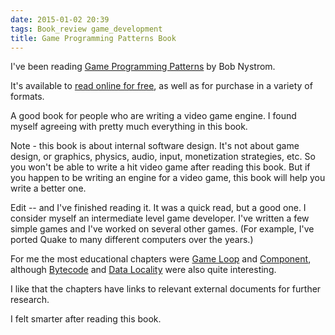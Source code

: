 ```yaml
---
date: 2015-01-02 20:39
tags: Book_review game_development
title: Game Programming Patterns Book
---
```


I've been reading [Game Programming Patterns](http://gameprogrammingpatterns.com/) by Bob Nystrom.

It's available to [read online for free](http://gameprogrammingpatterns.com/contents.html), as well as for
purchase in a variety of formats.

A good book for people who are writing a video game engine. I found myself
agreeing with pretty much everything in this book.

Note - this book is about internal software design. It's not about game
design, or graphics, physics, audio, input, monetization strategies, etc. So
you won't be able to write a hit video game after reading this book. But if
you happen to be writing an engine for a video game, this book will help you
write a better one.

Edit -- and I've finished reading it. It was a quick read, but a good one. I
consider myself an intermediate level game developer. I've written a few
simple games and I've worked on several other games. (For example, I've ported
Quake to many different computers over the years.)

For me the most educational chapters were [Game Loop](http://gameprogrammingpatterns.com/game-loop.html) and
[Component](http://gameprogrammingpatterns.com/component.html), although
[Bytecode](http://gameprogrammingpatterns.com/bytecode.html) and
[Data Locality](http://gameprogrammingpatterns.com/data-locality.html) were also
quite interesting.

I like that the chapters have links to relevant external documents for further
research.

I felt smarter after reading this book.
